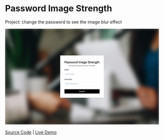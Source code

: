 # Password Image Strength

Project: change the password to see the image blur effect

![cover](cover.webp)

[Source Code](./README.md) | [Live Demo](https://gattuso.dev/js-projects/password-image-strength/index)
